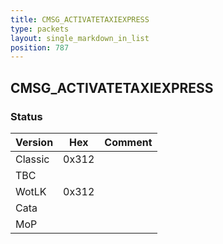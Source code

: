 ```yaml
---
title: CMSG_ACTIVATETAXIEXPRESS
type: packets
layout: single_markdown_in_list
position: 787
---
```


## CMSG_ACTIVATETAXIEXPRESS

### Status

Version    | Hex        | Comment
---------- | ---------- | ---------- 
Classic    | 0x312      | 
TBC        |            | 
WotLK      | 0x312      | 
Cata       |            | 
MoP        |            | 